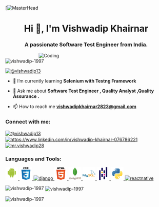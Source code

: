 [![MasterHead]([https://www.google.com/url?sa=i&url=https%3A%2F%2Fetechsc.com%2Fsenior-software-test-engineer-or-senior-qa-engineer%2F&psig=AOvVaw3a_e8A9lf06sRn4GzjaMee&ust=1721453428087000&source=images&cd=vfe&opi=89978449&ved=0CBEQjRxqFwoTCPDT84GwsocDFQAAAAAdAAAAABAE])
<h1 align="center">Hi 👋, I'm Vishwadip Khairnar</h1>
<h3 align="center">A passionate Software Test Engineer from India.</h3>
<img align="right" alt="Coding" width="400" src="https://t4.ftcdn.net/jpg/01/35/92/85/360_F_135928597_xU5EzKq6vpOeXPX5vsbI48zfVVkSRlrF.jpg">

<p align="left"> <img src="https://komarev.com/ghpvc/?username=vishwadip-1997&label=Profile%20views&color=0e75b6&style=flat" alt="vishwadip-1997" /> </p>

<p align="left"> <a href="https://twitter.com/@vishwadip13" target="blank"><img src="https://img.shields.io/twitter/follow/@vishwadip13?logo=twitter&style=for-the-badge" alt="@vishwadip13" /></a> </p>

- 🌱 I’m currently learning **Selenium with Testng Framework**

- 💬 Ask me about **Software Test Engineer , Quality Analyst ,Quality Assurance .**

- 📫 How to reach me **vishwadipkhairnar2823@gmail.com**

<h3 align="left">Connect with me:</h3>
<p align="left">
<a href="https://twitter.com/@vishwadip13" target="blank"><img align="center" src="https://raw.githubusercontent.com/rahuldkjain/github-profile-readme-generator/master/src/images/icons/Social/twitter.svg" alt="@vishwadip13" height="30" width="40" /></a>
<a href="https://linkedin.com/in/https://www.linkedin.com/in/vishwadip-khairnar-076786221" target="blank"><img align="center" src="https://raw.githubusercontent.com/rahuldkjain/github-profile-readme-generator/master/src/images/icons/Social/linked-in-alt.svg" alt="https://www.linkedin.com/in/vishwadip-khairnar-076786221" height="30" width="40" /></a>
<a href="https://instagram.com/mr.vishwadip28" target="blank"><img align="center" src="https://raw.githubusercontent.com/rahuldkjain/github-profile-readme-generator/master/src/images/icons/Social/instagram.svg" alt="mr.vishwadip28" height="30" width="40" /></a>
</p>

<h3 align="left">Languages and Tools:</h3>
<p align="left"> <a href="https://developer.android.com" target="_blank" rel="noreferrer"> <img src="https://raw.githubusercontent.com/devicons/devicon/master/icons/android/android-original-wordmark.svg" alt="android" width="40" height="40"/> </a> <a href="https://www.w3schools.com/css/" target="_blank" rel="noreferrer"> <img src="https://raw.githubusercontent.com/devicons/devicon/master/icons/css3/css3-original-wordmark.svg" alt="css3" width="40" height="40"/> </a> <a href="https://www.djangoproject.com/" target="_blank" rel="noreferrer"> <img src="https://www.youngminds.com.np/wp-content/uploads/2020/10/manual-testing.jpg)" alt="django" width="40" height="40"/> </a> <a href="https://www.w3.org/html/" target="_blank" rel="noreferrer"> <img src="https://raw.githubusercontent.com/devicons/devicon/master/icons/html5/html5-original-wordmark.svg" alt="html5" width="40" height="40"/> </a> <a href="https://www.mongodb.com/" target="_blank" rel="noreferrer"> <img src="https://raw.githubusercontent.com/devicons/devicon/master/icons/mongodb/mongodb-original-wordmark.svg" alt="mongodb" width="40" height="40"/> </a> <a href="https://www.mysql.com/" target="_blank" rel="noreferrer"> <img src="https://raw.githubusercontent.com/devicons/devicon/master/icons/mysql/mysql-original-wordmark.svg" alt="mysql" width="40" height="40"/> </a> <a href="https://pandas.pydata.org/" target="_blank" rel="noreferrer"> <img src="https://raw.githubusercontent.com/devicons/devicon/2ae2a900d2f041da66e950e4d48052658d850630/icons/pandas/pandas-original.svg" alt="pandas" width="40" height="40"/> </a> <a href="https://www.python.org" target="_blank" rel="noreferrer"> <img src="https://raw.githubusercontent.com/devicons/devicon/master/icons/python/python-original.svg" alt="python" width="40" height="40"/> </a> <a href="https://reactnative.dev/" target="_blank" rel="noreferrer"> <img src="https://reactnative.dev/img/header_logo.svg" alt="reactnative" width="40" height="40"/> </a> </p>

<p><img align="left" src="https://github-readme-stats.vercel.app/api/top-langs?username=vishwadip-1997&show_icons=true&locale=en&layout=compact" alt="vishwadip-1997" /></p>

<p>&nbsp;<img align="center" src="https://github-readme-stats.vercel.app/api?username=vishwadip-1997&show_icons=true&locale=en" alt="vishwadip-1997" /></p>

<p><img align="center" src="https://github-readme-streak-stats.herokuapp.com/?user=vishwadip-1997&" alt="vishwadip-1997" /></p>
